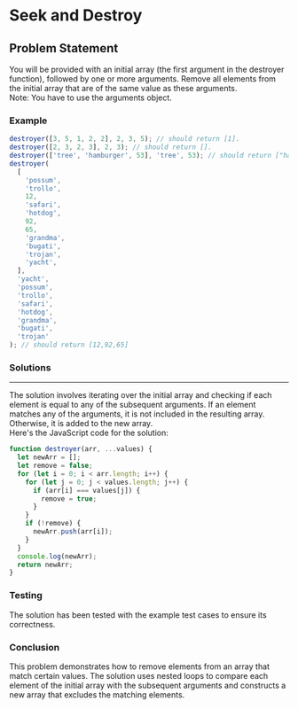 # Seek and Destroy

## Problem Statement <br>

You will be provided with an initial array (the first argument in the destroyer function), followed by one or more arguments. Remove all elements from the initial array that are of the same value as these arguments.
<br>
Note: You have to use the arguments object.

### Example

```js
destroyer([3, 5, 1, 2, 2], 2, 3, 5); // should return [1].
destroyer([2, 3, 2, 3], 2, 3); // should return [].
destroyer(['tree', 'hamburger', 53], 'tree', 53); // should return ["hamburger"].
destroyer(
  [
    'possum',
    'trollo',
    12,
    'safari',
    'hotdog',
    92,
    65,
    'grandma',
    'bugati',
    'trojan',
    'yacht',
  ],
  'yacht',
  'possum',
  'trollo',
  'safari',
  'hotdog',
  'grandma',
  'bugati',
  'trojan'
); // should return [12,92,65]
```

### Solutions <br>

<hr>
The solution involves iterating over the initial array and checking if each element is equal to any of the subsequent arguments. If an element matches any of the arguments, it is not included in the resulting array. Otherwise, it is added to the new array.
<br>
Here's the JavaScript code for the solution:

```js
function destroyer(arr, ...values) {
  let newArr = [];
  let remove = false;
  for (let i = 0; i < arr.length; i++) {
    for (let j = 0; j < values.length; j++) {
      if (arr[i] === values[j]) {
        remove = true;
      }
    }
    if (!remove) {
      newArr.push(arr[i]);
    }
  }
  console.log(newArr);
  return newArr;
}
```

### Testing <br>

The solution has been tested with the example test cases to ensure its correctness.

### Conclusion <br>

This problem demonstrates how to remove elements from an array that match certain values. The solution uses nested loops to compare each element of the initial array with the subsequent arguments and constructs a new array that excludes the matching elements.
